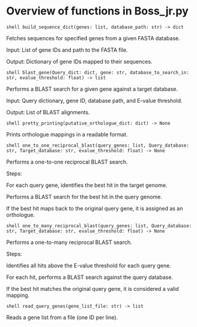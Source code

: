 # Overview of functions in Boss_jr.py

```shell build_sequence_dict(genes: list, database_path: str) -> dict```

Fetches sequences for specified genes from a given FASTA database.

Input: List of gene IDs and path to the FASTA file.

Output: Dictionary of gene IDs mapped to their sequences.

```shell blast_gene(Query_dict: dict, gene: str, database_to_search_in: str, evalue_threshold: float) -> list ```

Performs a BLAST search for a given gene against a target database.

Input: Query dictionary, gene ID, database path, and E-value threshold.

Output: List of BLAST alignments.

```shell pretty_printing(putative_orthologue_dict: dict) -> None ```

Prints orthologue mappings in a readable format.

```shell one_to_one_reciprocal_blast(query_genes: list, Query_database: str, Target_database: str, evalue_threshold: float) -> None ```

Performs a one-to-one reciprocal BLAST search.

Steps:

For each query gene, identifies the best hit in the target genome.

Performs a BLAST search for the best hit in the query genome.

If the best hit maps back to the original query gene, it is assigned as an orthologue.

```shell one_to_many_reciprocal_blast(query_genes: list, Query_database: str, Target_database: str, evalue_threshold: float) -> None ```

Performs a one-to-many reciprocal BLAST search.

Steps:

Identifies all hits above the E-value threshold for each query gene.

For each hit, performs a BLAST search against the query database.

If the best hit matches the original query gene, it is considered a valid mapping.

```shell read_query_genes(gene_list_file: str) -> list```

Reads a gene list from a file (one ID per line).
